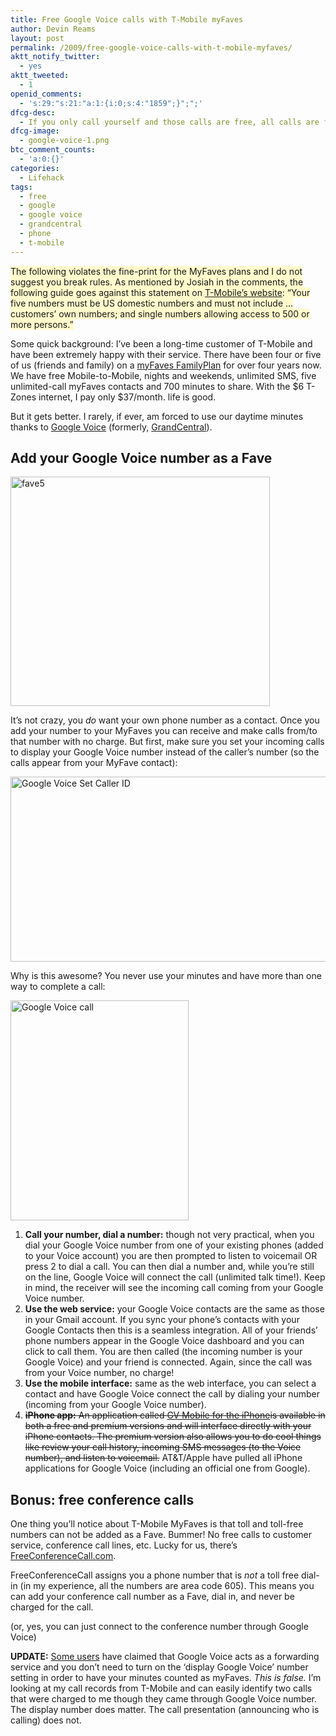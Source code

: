 ```yaml
---
title: Free Google Voice calls with T-Mobile myFaves
author: Devin Reams
layout: post
permalink: /2009/free-google-voice-calls-with-t-mobile-myfaves/
aktt_notify_twitter:
  - yes
aktt_tweeted:
  - 1
openid_comments:
  - 's:29:"s:21:"a:1:{i:0;s:4:"1859";}";";'
dfcg-desc:
  - If you only call yourself and those calls are free, all calls are free!
dfcg-image:
  - google-voice-1.png
btc_comment_counts:
  - 'a:0:{}'
categories:
  - Lifehack
tags:
  - free
  - google
  - google voice
  - grandcentral
  - phone
  - t-mobile
---
```

<span style="background-color: rgb(255, 251, 204);">The following violates the fine-print for the MyFaves plans and I do not suggest you break rules. As mentioned by Josiah in the comments, the following guide goes against this statement on <a href="http://www.t-mobile.com/templates/generic.aspx?passet=Pln_Lst_MyFavesLrnDemo">T-Mobile&#8217;s website</a>: &#8220;Your five numbers must be US domestic numbers and must not include &#8230; customers&#8217; own numbers; and single numbers allowing access to 500 or more persons.&#8221;</span>

Some quick background: I&#8217;ve been a long-time customer of T-Mobile and have been extremely happy with their service. There have been four or five of us (friends and family) on a [myFaves FamilyPlan][1] for over four years now. We have free Mobile-to-Mobile, nights and weekends, unlimited SMS, five unlimited-call myFaves contacts and 700 minutes to share. With the $6 T-Zones internet, I pay only $37/month. life is good.

But it gets better. I rarely, if ever, am forced to use our daytime minutes thanks to [Google Voice][2] (formerly, [GrandCentral][3]).

## Add your Google Voice number as a Fave

<img src="http://devin.reams.me/wp/wp-content/uploads/2009/04/fave5.png" alt="fave5" title="fave5" width="415" height="367" class="aligncenter size-full wp-image-761" />

It&#8217;s not crazy, you *do* want your own phone number as a contact. Once you add your number to your MyFaves you can receive and make calls from/to that number with no charge. But first, make sure you set your incoming calls to display your Google Voice number instead of the caller&#8217;s number (so the calls appear from your MyFave contact):

<img src="http://devin.reams.me/wp/wp-content/uploads/2009/05/voice-caller-id.png" alt="Google Voice Set Caller ID" title="Google Voice Set Caller ID" width="547" height="296" class="aligncenter size-full wp-image-768" />

Why is this awesome? You never use your minutes and have more than one way to complete a call:

<img src="http://devin.reams.me/wp/wp-content/uploads/2009/04/png" alt="Google Voice call" title="Google Voice call" width="285" height="352" class="aligncenter size-full wp-image-759" />

1.  **Call your number, dial a number:** though not very practical, when you dial your Google Voice number from one of your existing phones (added to your Voice account) you are then prompted to listen to voicemail OR press 2 to dial a call. You can then dial a number and, while you&#8217;re still on the line, Google Voice will connect the call (unlimited talk time!). Keep in mind, the receiver will see the incoming call coming from your Google Voice number.
2.  **Use the web service:** your Google Voice contacts are the same as those in your Gmail account. If you sync your phone&#8217;s contacts with your Google Contacts then this is a seamless integration. All of your friends&#8217; phone numbers appear in the Google Voice dashboard and you can click to call them. You are then called (the incoming number is your Google Voice) and your friend is connected. Again, since the call was from your Voice number, no charge!
3.  **Use the mobile interface:** same as the web interface, you can select a contact and have Google Voice connect the call by dialing your number (incoming from your Google Voice number).
4.  <strike>**iPhone app:** An application called [GV Mobile for the iPhone][4]is available in both a free and premium versions and will interface directly with your iPhone contacts. The premium version also allows you to do cool things like review your call history, incoming SMS messages (to the Voice number), and listen to voicemail.</strike> AT&#038;T/Apple have pulled all iPhone applications for Google Voice (including an official one from Google).

## Bonus: free conference calls

One thing you&#8217;ll notice about T-Mobile MyFaves is that toll and toll-free numbers can not be added as a Fave. Bummer! No free calls to customer service, conference call lines, etc. Lucky for us, there&#8217;s [FreeConferenceCall.com][5].

FreeConferenceCall assigns you a phone number that is *not* a toll free dial-in (in my experience, all the numbers are area code 605). This means you can add your conference call number as a Fave, dial in, and never be charged for the call.

(or, yes, you can just connect to the conference number through Google Voice)

**UPDATE:** [Some users][6] have claimed that Google Voice acts as a forwarding service and you don&#8217;t need to turn on the &#8216;display Google Voice&#8217; number setting in order to have your minutes counted as myFaves. *This is false.* I&#8217;m looking at my call records from T-Mobile and can easily identify two calls that were charged to me though they came through Google Voice number. The display number does matter. The call presentation (announcing who is calling) does not.

 [1]: http://www.t-mobile.com/shop/plans/Cell-Phone-Plans.aspx?catgroup=Family-Time-cell-phone-plan&#038;WT.mc_n=Family_PlanFirstTile2&#038;WT.mc_t=OnsiteAd
 [2]: http://google.com/voice
 [3]: http://grandcentral.com/
 [4]: http://www.seankovacs.com/index.php/gv-mobile/
 [5]: http://freeconferencecall.com/
 [6]: http://forums.crackberry.com/f35/google-voice-gvdialer-myfavs-awesome-possibilities-257883/index8.html#post2994750